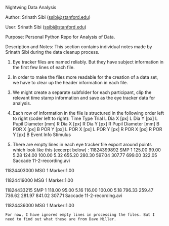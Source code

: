 Nightwing Data Analysis

Author: Srinath Sibi (ssibi@stanford.edu)

User: Srinath Sibi (ssibi@stanford.edu)

Purpose: Personal Python Repo for Analysis of Data.

Description and Notes:
This section contains individual notes made by Srinath Sibi during the data cleanup process.

1. Eye tracker files are named reliably. But they have subject information in the first few lines of each file.

2. In order to make the files more readable for the creation of a data set, we have to clear up the header information in each file.

3. We might create a separate subfolder for each participant, clip the relevant time stamp information and save as the eye tracker 
data for analysis.

4. Each row of information in the file is structured in the following order left to right (coder left to right):
Time	Type	Trial	L Dia X [px]	L Dia Y [px]	L Pupil Diameter [mm]	R Dia X [px]	R Dia Y [px]	R Pupil Diameter [mm]	B POR X [px]	B POR Y [px]	L POR X [px]	L POR Y [px]	R POR X [px]	R POR Y [px]	B Event Info	Stimulus

5. There are empty lines in each eye tracker file export around points which look like this (excerpt below) :
11824399892	SMP	1	125.00	99.00	5.28	124.00	100.00	5.32	655.20	280.30	597.04	307.77	699.00	322.05	Saccade	11-2-recording.avi

11824403000	MSG	1	Marker:1.00



11824419000	MSG	1	Marker:1.00



11824433215	SMP	1	118.00	95.00	5.16	116.00	100.00	5.18	796.33	259.47	736.62	281.97	841.02	307.71	Saccade	11-2-recording.avi

11824436000	MSG	1	Marker:1.00

<end of excerpt>

	For now, I have ignored empty lines in processing the files. But I need to find out what these are from Dave Miller.

